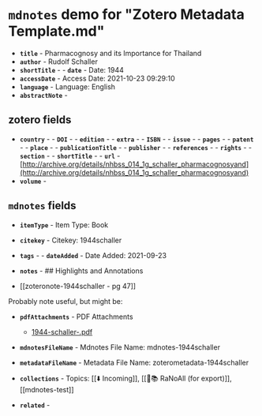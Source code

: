 # `mdnotes` demo for "Zotero Metadata Template.md"

- **`title`** - Pharmacognosy and its Importance for Thailand
- **`author`** - Rudolf Schaller
- **`shortTitle`** - - **`date`** -  Date: 1944
- **`accessDate`** -  Access Date: 2021-10-23 09:29:10
- **`language`** -  Language: English
- **`abstractNote`** - 
## zotero fields

- **`country`** - - **`DOI`** - - **`edition`** - - **`extra`** - - **`ISBN`** - - **`issue`** - - **`pages`** - - **`patent`** - - **`place`** - - **`publicationTitle`** - - **`publisher`** - - **`references`** - - **`rights`** - - **`section`** - - **`shortTitle`** - - **`url`** - [http://archive.org/details/nhbss_014_1g_schaller_pharmacognosyand](http://archive.org/details/nhbss_014_1g_schaller_pharmacognosyand)
- **`volume`** - 

## `mdnotes`  fields

- **`itemType`** -  Item Type: Book
- **`citekey`** -  Citekey: 1944schaller
- **`tags`** - - **`dateAdded`** -  Date Added: 2021-09-23
- **`notes`** - ## Highlights and Annotations

- [[zoteronote-1944schaller - pg 47]]

Probably note useful, but might be:

- **`pdfAttachments`** -  PDF Attachments
	- [1944-schaller-.pdf](zotero://open-pdf/library/items/6UJRFL6D)

- **`mdnotesFileName`** -  Mdnotes File Name: mdnotes-1944schaller

- **`metadataFileName`** -  Metadata File Name: zoterometadata-1944schaller

- **`collections`** -  Topics: [[⬇️ Incoming]], [[🌿📚 RaNoAll (for export)]], [[mdnotes-test]]

- **`related`** - 
  